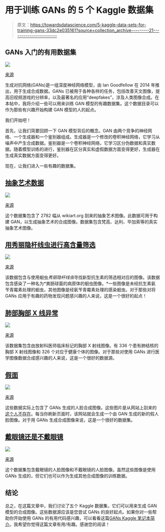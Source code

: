# 用于训练 GANs 的 5 个 Kaggle 数据集

> 原文：<https://towardsdatascience.com/5-kaggle-data-sets-for-training-gans-33dc2e035161?source=collection_archive---------21----------------------->

## GANs 入门的有用数据集

![](img/b498fae0f2290272e6948577e7265b7d.png)

[来源](https://www.pexels.com/photo/close-up-shot-of-printed-photos-1226721/)

生成对抗网络(GANs)是一组深度神经网络模型，由 Ian Goodfellow 在 2014 年推出，用于生成合成数据。GANs 已被用于各种各样的任务，包括改善天文图像，提高旧视频游戏的分辨率，以及最著名的应用“deepfakes”，涉及人类图像合成。在本帖中，我将介绍一些可以用来训练 GAN 模型的有趣数据集。这个数据目录可以作为那些有兴趣开始构建 GAN 模型的人的起点。

我们开始吧！

首先，让我们简要回顾一下 GAN 模型背后的概念。GAN 由两个竞争的神经网络、一个生成器和一个鉴别器组成。生成器是一个修改的卷积神经网络，它学习从噪声中产生合成数据。鉴别器是一个卷积神经网络，它学习区分伪数据和真实数据。随着模型训练的进行，鉴别器在区分真实和虚假数据方面变得更好，生成器在生成真实数据方面变得更好。

现在，让我们进入一些有趣的数据集。

## [抽象艺术数据](https://www.kaggle.com/bryanb/abstract-art-gallery)

![](img/bc423d8d5590a7c4dcbdf37488bf59b3.png)

[来源](https://www.pexels.com/photo/multicolored-abstract-painting-1269968/)

这个数据集包含了 2782 幅从 wikiart.org 刮来的抽象艺术图像。此数据可用于构建 GAN，以生成抽象艺术的合成图像。数据集包含梵高、达利、毕加索等的真实抽象艺术图像。

## [用秀丽隐杆线虫进行高含量筛选](https://www.kaggle.com/kmader/high-content-screening-celegans)

![](img/6fe898591b86095fd8ffaee6f65dfd64.png)

[来源](https://www.pexels.com/photo/technology-lens-laboratory-medical-60022/)

该数据包含与使用蛔虫*秀丽隐杆线虫*寻找新型抗生素的筛选相对应的图像。该数据包含感染了一种名为*粪肠球菌的病原体的蛔虫图像。*一些图像是未经抗生素氨苄青霉素处理的蛔虫，其他图像是经氨苄青霉素处理的感染蛔虫。对于那些对将 GANs 应用于有趣的药物发现问题感兴趣的人来说，这是一个很好的起点！

## [肺部胸部 X 线异常](https://www.kaggle.com/kmader/pulmonary-chest-xray-abnormalities/home)

![](img/934b23317d0684948e7d78f4ec4bf47a.png)

[来源](https://www.pexels.com/photo/doctor-holding-a-x-ray-4225880/)

该数据集包含由放射科医师临床标记的胸部 X 射线图像。有 336 个患有肺结核的胸部 X 射线图像和 326 个对应于健康个体的图像。对于那些对使用 GANs 进行医学图像数据合成感兴趣的人来说，这是一个很好的数据源。

## [假面](https://www.kaggle.com/hyperclaw79/fakefaces)

![](img/9bdef63f9b6b4eaba5e0c1d1abbd75e9.png)

[来源](https://www.pexels.com/photo/man-leaning-on-wall-2128807/)

这些数据实际上包含了 GANs 生成的人脸合成图像。这些图片是从网站上刮来的[这个人不存在](https://thispersondoesnotexist.com/)。每当你刷新页面时，该网站就会生成一个由 GAN 生成的新的假人脸图像。对于用 GANs 生成合成图像来说，这是一个很好的数据集。

## [戴眼镜还是不戴眼镜](https://www.kaggle.com/jeffheaton/glasses-or-no-glasses)

![](img/8aee9dd561cac9bc136016cb0581e9c9.png)

[来源](https://www.pexels.com/photo/woman-with-brown-hair-wearing-eyeglasses-1112203/)

这个数据集包含戴眼镜的人脸图像和不戴眼镜的人脸图像。虽然这些图像是使用 GANs 生成的，但它们也可以作为生成其他合成图像的训练数据。

## 结论

总之，在这篇文章中，我们讨论了五个 Kaggle 数据集，它们可以用来生成 GAN 模型的合成图像。这些数据源应该是您尝试 GANs 的良好起点。如果你对一些帮助你开始使用 GANs 的有用代码感兴趣，可以看看这篇[GANs Kaggle 笔记本简介](https://www.kaggle.com/yushg123/introduction-to-gans-with-keras)。我希望你觉得这篇文章有用/有趣。感谢您的阅读！